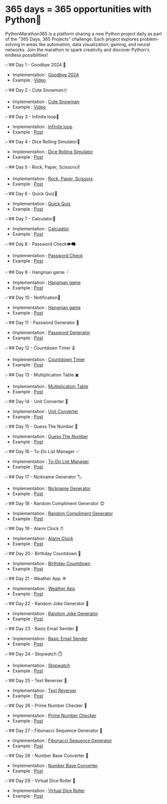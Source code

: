 # 365 days = 365 opportunities with Python🐍
PythonMarathon365 is a platform sharing a new Python project daily as part of the "365 Days, 365 Projects" challenge. Each project explores problem-solving in areas like automation, data visualization, gaming, and neural networks. Join the marathon to spark creativity and discover Python's endless possibilities!

✅## Day 1 - Goodbye 2024 🎉
- Implementation : [Goodbye 2024](https://github.com/Robert-Vardanyan/PythonMarathon365/tree/main/day001)
- Example : [Video](https://www.linkedin.com/posts/robert-vardanyan-0753532b6_python-programming-automation-activity-7280278995902894080-7NAE?utm_source=share&utm_medium=member_desktop)

✅## Day 2 - Cute Snowman☃️
- Implementation : [Cute Snowman](https://github.com/Robert-Vardanyan/PythonMarathon365/tree/main/day002)
- Example : [Video](https://www.linkedin.com/posts/robert-vardanyan-0753532b6_python-turtlepython-newyear-activity-7280550852652675072-oXNz?utm_source=share&utm_medium=member_desktop)

✅## Day 3 - Infinite loop🔄
- Implementation : [Infinite loop](https://github.com/Robert-Vardanyan/PythonMarathon365/tree/main/day003)
- Example : [Post](https://www.linkedin.com/posts/robert-vardanyan-0753532b6_day-3-infinite-loop-activity-7280887803842818048-pEg6?utm_source=share&utm_medium=member_desktop)

✅## Day 4 - Dice Rolling Simulator🎲
- Implementation : [Dice Rolling Simulator](https://github.com/Robert-Vardanyan/PythonMarathon365/tree/main/day004)
- Example : [Post](https://vt.tiktok.com/ZS6yXtYmQ)

✅## Day 5 - Rock, Paper, Scissors✌️
- Implementation : [Rock, Paper, Scissors](https://github.com/Robert-Vardanyan/PythonMarathon365/tree/main/day005)
- Example : [Post](https://vt.tiktok.com/ZS6fWtdQe/)

✅## Day 6 - Quick Quiz📝
- Implementation : [Quick Quiz](https://github.com/Robert-Vardanyan/PythonMarathon365/tree/main/day006)
- Example : [Post](https://vt.tiktok.com/ZS6Pt47NT/)

✅## Day 7 - Calculator🧮
- Implementation : [Calculator](https://github.com/Robert-Vardanyan/PythonMarathon365/tree/main/day007)
- Example : [Post](https://vt.tiktok.com/ZS65XMeTm/)

✅## Day 8 - Password Check👁‍🗨
- Implementation : [Password Check](https://github.com/Robert-Vardanyan/PythonMarathon365/tree/main/day008)
- Example : [Post](https://vt.tiktok.com/ZS6aqeGRS)

✅## Day 9 - Hangman game 𓍯
- Implementation : [Hangman game](https://github.com/Robert-Vardanyan/PythonMarathon365/tree/main/day009)
- Example : [Post]()

✅## Day 10 - Notification📨
- Implementation : [Hangman game](https://github.com/Robert-Vardanyan/PythonMarathon365/tree/main/day010)
- Example : [Post]()

✅## Day 11 - Password Generator 🔑
- Implementation : [Password Generator](https://github.com/Robert-Vardanyan/PythonMarathon365/tree/main/day011)
- Example : [Post]()

✅## Day 12 - Countdown Timer ⏳
- Implementation : [Countdown Timer](https://github.com/Robert-Vardanyan/PythonMarathon365/tree/main/day012)
- Example : [Post]()

✅## Day 13 - Multiplication Table ✖️
- Implementation : [Multiplication Table](https://github.com/Robert-Vardanyan/PythonMarathon365/tree/main/day013)
- Example : [Post]()

✅## Day 14 - Unit Converter 🔄
- Implementation : [Unit Converter](https://github.com/Robert-Vardanyan/PythonMarathon365/tree/main/day014)
- Example : [Post]()

✅## Day 15 - Guess The Number 🎯
- Implementation : [Guess The Number](https://github.com/Robert-Vardanyan/PythonMarathon365/tree/main/day015)
- Example : [Post]()

✅## Day 16 - To-Do List Manager ✅
- Implementation : [To-Do List Manager](https://github.com/Robert-Vardanyan/PythonMarathon365/tree/main/day016)
- Example : [Post]()

✅## Day 17 - Nickname Generator 🏷️
- Implementation : [Nickname Generator](https://github.com/Robert-Vardanyan/PythonMarathon365/tree/main/day017)
- Example : [Post]()

✅## Day 18 - Random Compliment Generator 😊
- Implementation : [Random Compliment Generator](https://github.com/Robert-Vardanyan/PythonMarathon365/tree/main/day018)
- Example : [Post]()

✅## Day 19 - Alarm Clock ⏰
- Implementation : [Alarm Clock](https://github.com/Robert-Vardanyan/PythonMarathon365/tree/main/day019)
- Example : [Post]()

✅## Day 20 - Birthday Countdown 🎂
- Implementation : [Birthday Countdown](https://github.com/Robert-Vardanyan/PythonMarathon365/tree/main/day020)
- Example : [Post]()

✅## Day 21 - Weather App  ☀️
- Implementation : [Weather App](https://github.com/Robert-Vardanyan/PythonMarathon365/tree/main/day021)
- Example : [Post]()

✅## Day 22 - Random Joke Generator 🤣
- Implementation : [Random Joke Generator](https://github.com/Robert-Vardanyan/PythonMarathon365/tree/main/day022)
- Example : [Post]()

✅## Day 23 - Basic Email Sender 📧
- Implementation : [Basic Email Sender](https://github.com/Robert-Vardanyan/PythonMarathon365/tree/main/day023)
- Example : [Post]()

✅## Day 24 - Stopwatch ⏱️
- Implementation : [Stopwatch](https://github.com/Robert-Vardanyan/PythonMarathon365/tree/main/day024)
- Example : [Post]()

✅## Day 25 - Text Reverser 🔄
- Implementation : [Text Reverser](https://github.com/Robert-Vardanyan/PythonMarathon365/tree/main/day025)
- Example : [Post]()

✅## Day 26 - Prime Number Checker 🧮
- Implementation : [Prime Number Checker](https://github.com/Robert-Vardanyan/PythonMarathon365/tree/main/day026)
- Example : [Post]()

✅## Day 27 - Fibonacci Sequence Generator 🔢
- Implementation : [Fibonacci Sequence Generator](https://github.com/Robert-Vardanyan/PythonMarathon365/tree/main/day027)
- Example : [Post]()

✅## Day 28 - Number Base Converter 🔀
- Implementation : [Number Base Converter](https://github.com/Robert-Vardanyan/PythonMarathon365/tree/main/day028)
- Example : [Post]()

✅## Day 29 - Virtual Dice Roller 🎲
- Implementation : [Virtual Dice Roller](https://github.com/Robert-Vardanyan/PythonMarathon365/tree/main/day029)
- Example : [Post]()

